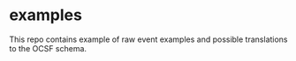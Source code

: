 # examples
This repo contains example of raw event examples and possible translations to the OCSF schema.
